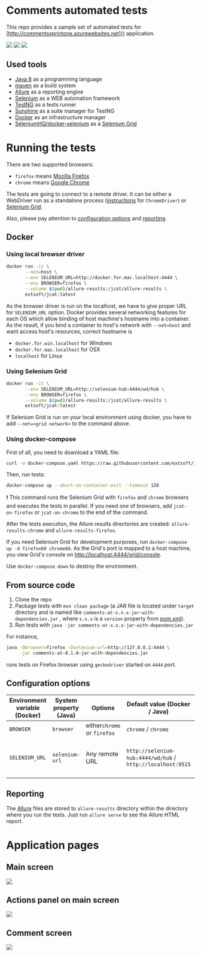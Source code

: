 # Comments automated tests
This repo provides a sample set of automated tests for [http://commentssprintone.azurewebsites.net]() application.

![](https://img.shields.io/github/license/extsoft/jcat.svg)
![](https://img.shields.io/docker/automated/extsoft/jcat.svg)
![](https://img.shields.io/docker/build/extsoft/jcat.svg)

## Used tools
- [Java 8](http://www.oracle.com/technetwork/java/javase/overview/java8-2100321.html) as a programming language
- [maven](https://maven.apache.org) as a build system
- [Allure](http://allure.qatools.ru) as a reporting engine
- [Selenium](https://www.seleniumhq.org) as a WEB automation framework
- [TestNG](http://testng.org/doc/) as a tests runner
- [Sunshine](https://github.com/tatools/sunshine/) as a suite manager for TestNG
- [Docker](https://www.docker.com) as an infrastructure manager
- [SeleniumHQ/docker-selenium](https://github.com/SeleniumHQ/docker-selenium) as a [Selenium Grid](https://www.seleniumhq.org/docs/07_selenium_grid.jsp)

# Running the tests
There are two supported browsers:
- `firefox` means [Mozilla Firefox](https://www.mozilla.org)
- `chrome` means [Google Chrome](https://www.google.com/chrome/)

The tests are going to connect to a remote driver. It can be either a WebDriver run as a 
 standalone process ([instructions](https://github.com/SeleniumHQ/selenium/wiki/ChromeDriver#running-chromedriver-as-a-standalone-process) for `ChromeDriver`) or [Selenium Grid](https://www.seleniumhq.org/docs/07_selenium_grid.jsp).

Also, please pay attention to [configuration options](#configuration-options) and [reporting](#reporting).

## Docker
### Using local browser driver
```bash
docker run -it \
       --net=host \
       --env SELENIUM_URL=http://docker.for.mac.localhost:4444 \
       --env BROWSER=firefox \
       --volume $(pwd)/allure-results:/jcat/allure-results \
       extsoft/jcat:latest
```

As the browser driver is run on the localhost, we have to give proper URL for `SELENIUM_URL` option. Docker provides several networking features for each OS which allow binding of host machine's hostname into a container. As the result, if you bind a container to host's network with `--net=host` and want access host's resources, correct hostname is
- `docker.for.win.localhost` for Windows
- `docker.for.mac.localhost` for OSX
- `localhost` for Linux

### Using Selenium Grid
```bash
docker run -it \
       --env SELENIUM_URL=http://selenium-hub:4444/wd/hub \
       --env BROWSER=firefox \
       --volume $(pwd)/allure-results:/jcat/allure-results \
       extsoft/jcat:latest
```
If Selenium Grid is run on your local environment using docker, you have to add `--net=<grid network>` to the command above.

### Using docker-compose
First of all, you need to download a YAML file: 
```bash
curl -o docker-compose.yaml https://raw.githubusercontent.com/extsoft/jcat/master/docker-compose.yaml
```

Then, run tests: 
```bash
docker-compose up --abort-on-container-exit --timeout 120
```
:exclamation: This command runs the Selenium Grid with `firefox` and `chrome` browsers and executes the tests in parallel.  If you need one of browsers, add `jcat-on-firefox` or `jcat-on-chrome` to the end of the command.

After the tests execution, the Allure results directories are created: `allure-results-chrome` and `allure-results-firefox`. 

If you need Selenium Grid for development purposes, run `docker-compose up -d firefox60 chrome66`. As the Grid's port is mapped to a host machine, you view Grid's console on [http://localhost:4444/grid/console]().

Use `docker-compose down` to destroy the environment.

## From source code
1. Clone the repo
2. Package tests  with `mvn clean package` (a JAR file is located under `target` directory and is named like `comments-at-x.x.x-jar-with-dependencies.jar` , where `x.x.x` is a `version` property from [pom.xml](pom.xml)).
3. Run tests with `java -jar comments-at-x.x.x-jar-with-dependencies.jar`

For instance,
```bash
java -Dbrowser=firefox -Dselenium-url=http://127.0.0.1:4444 \
     -jar comments-at-0.1.0-jar-with-dependencies.jar
``` 
runs tests on Firefox browser using `geckodriver` started on `4444` port.

## Configuration options
Environment variable (Docker) | System property (Java) | Options | Default value (Docker / Java) | Description
---|---|---|---|---
`BROWSER` | `browser` | either`chrome` or `firefox` | `chrome` / `chrome` | A browser for testing
`SELENIUM_URL` | `selenium-url` |Any remote URL | `http://selenium-hub:4444/wd/hub` / `http://localhost:9515` | An URL to remove driver or Selenium Grid

## Reporting
The [Allure](http://allure.qatools.ru) files are stored to `allure-results` directory within the directory where you run the tests. Just run `allure serve` to see the Allure HTML report.

# Application pages
## Main screen
![](docs/pages/main-page.png)

## Actions panel on main screen
![](docs/pages/actions-panel.png)

## Comment screen
![](docs/pages/comment.png)
